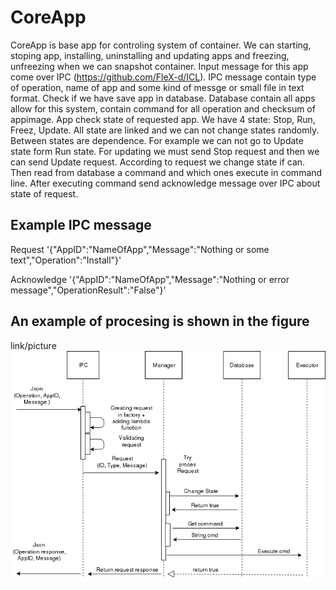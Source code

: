# CoreApp

CoreApp is base app for controling system of container. We can starting, stoping app, installing, uninstalling and updating apps and freezing, unfreezing when we can snapshot container. Input message for this app come over IPC (https://github.com/FleX-d/ICL). IPC message contain type of operation, name of app and some kind of messge or small file in text format. Check if we have save app in database. Database contain all apps allow for this system, contain command for all operation and checksum of appimage. App check state of requested app. We have 4 state: Stop, Run, Freez, Update. All state are linked and we can not change states randomly. Between states are dependence. For example we can not go to Update state form Run state. For updating we must send Stop request and then we can send Update request. According to request we change state if can. Then read from database a command and which ones execute in command line. After executing command send acknowledge message over IPC about state of request.

## Example IPC message
Request
  '{"AppID":"NameOfApp","Message":"Nothing or some text","Operation":"Install"}'

Acknowledge
  '{"AppID":"NameOfApp","Message":"Nothing or error message","OperationResult":"False"}'

## An example of procesing is shown in the figure

link/picture
![example of procesing](Readme/example.png)
